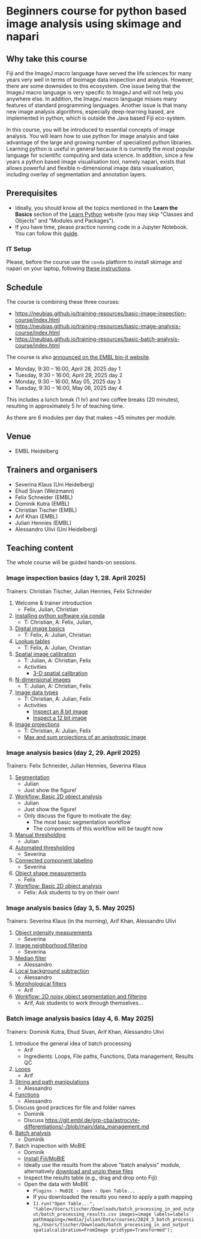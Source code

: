 # Beginners course for python based image analysis using skimage and napari

## Why take this course

Fiji and the ImageJ macro language have served the life sciences for many years very well in terms of bioimage data inspection and analysis. However, there are some downsides to this ecosystem. One issue being that the ImageJ macro language is very specific to ImageJ and will not help you anywhere else. In addition, the ImageJ macro language misses many features of standard programming languages. Another issue is that many new image analysis algorithms, especially deep-learning based, are implemented in python, which is outside the Java based Fiji eco-system.

In this course, you will be introduced to essential concepts of image analysis. You will learn how to use python for image analysis and take advantage of the large and growing number of specialized python libraries. Learning python is useful in general because it is currently the most popular language for scientific computing and data science. In addition, since a few years a python based image visualisation tool, namely napari, exists that allows powerful and flexible n-dimensional image data visualisation, including overlay of segmentation and annotation layers.

## Prerequisites

* Ideally, you should know all the topics mentioned in the **Learn the Basics** section of the [Learn Python](https://www.learnpython.org/en/Welcome) website (you may skip "Classes and Objects" and "Modules and Packages").
* If you have time, please practice running code in a Jupyter Notebook. You can follow this [guide](https://jupyter.org/try-jupyter/retro/notebooks/?path=notebooks/Intro.ipynb).

### IT Setup

Please, before the course use the `conda` platform to install skimage and napari on your laptop, following [these instructions](https://neubias.github.io/training-resources/tool_installation/index.html#skimage_napari). 

## Schedule

The course is combining these three courses:

- https://neubias.github.io/training-resources/basic-image-inspection-course/index.html
- https://neubias.github.io/training-resources/basic-image-analysis-course/index.html
- https://neubias.github.io/training-resources/basic-batch-analysis-course/index.html

The course is also [announced on the EMBL bio-it website](https://bio-it.embl.de/events/basics-of-bioimage-analysis-in-python-3/).

- Monday, 9:30 – 16:00, April 28, 2025 day 1
- Tuesday, 9:30 – 16:00, April 29, 2025 day 2
- Monday, 9:30 – 16:00, May 05, 2025 day 3
- Tuesday, 9:30 – 16:00, May 06, 2025 day 4

This includes a lunch break (1 hr) and two coffee breaks (20 minutes), resulting in approximately 5 hr of teaching time.

As there are 6 modules per day that makes ~45 minutes per module.

## Venue

- EMBL Heidelberg

## Trainers and organisers

- Severina Klaus (Uni Heidelberg)
- Ehud Sivan (Weizmann)
- Felix Schneider (EMBL)
- Dominik Kutra (EMBL)
- Christian Tischer (EMBL)
- Arif Khan (EMBL)
- Julian Hennies (EMBL)
- Alessandro Ulivi (Uni Heidelberg)

## Teaching content

The whole course will be guided hands-on sessions. 

### Image inspection basics (day 1, 28. April 2025)

Trainers: Christian Tischer, Julian Hennies, Felix Schneider

1. Welcome & trainer introduction
    - Felix, Julian, Christian
1. [Installing python software via conda](https://neubias.github.io/training-resources/tool_installation/index.html)
    - T: Christian, A: Felix, Julian, 
1. [Digital image basics](https://neubias.github.io/training-resources/pixels/index.html)
    - T: Felix, A: Julian, Christian
1. [Lookup tables](https://neubias.github.io/training-resources/lut/index.html)
    - T: Felix, A: Julian, Christian
1. [Spatial image calibration](https://neubias.github.io/training-resources/spatial_calibration/index.html) 
    - T: Julian, A: Christian, Felix
    - Activities
       - [3-D spatial calibration](https://neubias.github.io/training-resources/spatial_calibration/index.html#explore3D)
1. [N-dimensional images](https://neubias.github.io/training-resources/multidimensional_image_basics/index.html)
    - T: Julian, A: Christian, Felix
1. [Image data types](https://neubias.github.io/training-resources/datatypes/index.html) 
    - T: Christian, A: Julian, Felix
    - Activities
       - [Inspect an 8 bit image](https://neubias.github.io/training-resources/datatypes/index.html#saturation_8bit)
       - [Inspect a 12 bit image](https://neubias.github.io/training-resources/datatypes/index.html#saturation_12bit)
1. [Image projections](https://neubias.github.io/training-resources/projections/index.html)
    - T: Christian, A: Julian, Felix
    - [Max and sum projections of an anisotropic image]()

### Image analysis basics (day 2, 29. April 2025)

Trainers: Felix Schneider, Julian Hennies, Severina Klaus

1. [Segmentation](https://neubias.github.io/training-resources/segmentation/index.html)
    - Julian
    - Just show the figure!
1. [Workflow: Basic 2D object analysis](https://neubias.github.io/training-resources/workflow_segment_2d_nuclei_measure_shape/index.html)
    - Julian
    - Just show the figure!
    - Only discuss the figure to motivate the day:
        - The most basic segmentation workflow
        - The components of this workflow will be taught now
1. [Manual thresholding](https://neubias.github.io/training-resources/binarization/index.html)
    - Julian
1. [Automated thresholding](https://neubias.github.io/training-resources/auto_threshold/index.html) 
    - Severina
1. [Connected component labeling](https://neubias.github.io/training-resources/connected_components/index.html)
    - Severina
1. [Object shape measurements](https://neubias.github.io/training-resources/measure_shapes/index.html)
    - Felix
1. [Workflow: Basic 2D object analysis](https://neubias.github.io/training-resources/workflow_segment_2d_nuclei_measure_shape/index.html)
    - Felix: Ask students to try on their own! 

### Image analysis basics (day 3, 5. May 2025)

Trainers: Severina Klaus (in the morning), Arif Khan, Alessandro Ulivi

1. [Object intensity measurements](https://neubias.github.io/training-resources/measure_intensities/index.html)
    - Severina 
1. [Image neighborhood filtering](https://neubias.github.io/training-resources/filter_neighbourhood/index.html)
    - Severina 
1. [Median filter](https://neubias.github.io/training-resources/median_filter/index.html)
    - Alessandro 
1. [Local background subtraction](https://neubias.github.io/training-resources/local_background_correction/index.html)
    - Alessandro 
1. [Morphological filters](https://neubias.github.io/training-resources/filter_morphological/index.html)
    - Arif
1. [Workflow: 2D noisy object segmentation and filtering](https://neubias.github.io/training-resources/workflow_segment_2d_noisy_nuclei_filter_objects_measure_shape/index.html)
    - Arif, Ask students to work through themselves...


### Batch image analysis basics (day 4, 6. May 2025)

Trainers: Dominik Kutra, Ehud Sivan, Arif Khan, Alessandro Ulivi

1. Introduce the general idea of batch processing
    - Arif
    - Ingredients: Loops, File paths, Functions, Data management, Results QC
1. [Loops](https://neubias.github.io/training-resources/script_for_loop/index.html)
    - Arif
1. [String and path manipulations](https://neubias.github.io/training-resources/string_concat/index.html)
    - Alessandro
1. [Functions](https://neubias.github.io/training-resources/script_functions/index.html)
    - Alessandro
1. Discuss good practices for file and folder names
    - Dominik 
    - Discuss https://git.embl.de/grp-cba/astrocyte-differentiations/-/blob/main/data_management.md
1. [Batch analysis](https://neubias.github.io/training-resources/batch_processing/index.html)
    - Dominik 
1. Batch inspection with MoBIE
    - Dominik 
    - [Install Fiji/MoBIE](https://github.com/mobie/mobie-viewer-fiji?tab=readme-ov-file#install)
    - Ideally use the results from the above "batch analysis" module, alternatively [download and unzip these files](https://github.com/NEUBIAS/training-resources/raw/master/image_data/batch_process/inputs_and_outputs.zip)
    - Inspect the results table (e.g., drag and drop onto Fiji)
    - Open the data with MoBIE
        - `Plugins › MoBIE › Open › Open Table...`
        - If you downloaded the results you need to apply a path mapping
        - `IJ.run("Open Table...", "table=/Users/tischer/Downloads/batch_processing_in_and_output/batch_processing_results.csv images=image labels=labels pathmapping=/media/julian/Data/courses/2024_3_batch_processing,/Users/tischer/Downloads/batch_processing_in_and_output spatialcalibration=FromImage gridtype=Transformed");`

